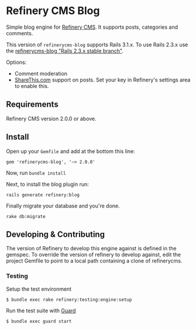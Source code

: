 # Refinery CMS Blog

Simple blog engine for [Refinery CMS](http://refinerycms.com). It supports posts, categories and comments.

This version of `refinerycms-blog` supports Rails 3.1.x. To use Rails 2.3.x use the [refinerycms-blog "Rails 2.3.x stable branch"](http://github.com/resolve/refinerycms-blog/tree/rails2-stable).

Options:

* Comment moderation
* [ShareThis.com](http://sharethis.com) support on posts. Set your key in Refinery's settings area to enable this.

## Requirements

Refinery CMS version 2.0.0 or above.

## Install

Open up your ``Gemfile`` and add at the bottom this line:

    gem 'refinerycms-blog', '~> 2.0.0'

Now, run ``bundle install``

Next, to install the blog plugin run:

    rails generate refinery:blog

Finally migrate your database and you're done.

    rake db:migrate
    
## Developing & Contributing

The version of Refinery to develop this engine against is defined in the gemspec. To override the version of refinery to develop against, edit the project Gemfile to point to a local path containing a clone of refinerycms.

### Testing

Setup the test environment

    $ bundle exec rake refinery:testing:engine:setup

Run the test suite with [Guard](https://github.com/guard/guard)

    $ bundle exec guard start
    